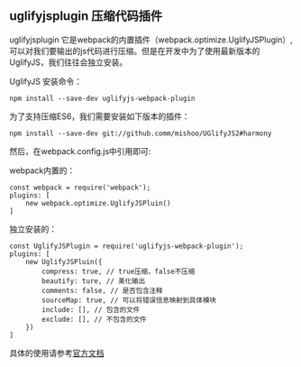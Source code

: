 ## uglifyjsplugin 压缩代码插件

uglifyjsplugin 它是webpack的内置插件（webpack.optimize.UglifyJSPlugin）,可以对我们要输出的js代码进行压缩。但是在开发中为了使用最新版本的UglifyJS，我们往往会独立安装。

UglifyJS 安装命令：

	npm install --save-dev uglifyjs-webpack-plugin

为了支持压缩ES6，我们需要安装如下版本的插件：

	npm install --save-dev git://github.comm/mishoo/UGlifyJS2#harmony

然后，在webpack.config.js中引用即可:

webpack内置的：

```
const webpack = require('webpack');
plugins: [
	new webpack.optimize.UglifyJSPluin()
]
```


独立安装的：

```
const UglifyJSPlugin = require('uglifyjs-webpack-plugin');
plugins: [
	new UglifyJSPluin({
		compress: true, // true压缩，false不压缩
		beautify: ture, // 美化输出
		comments: false, // 是否包含注释
		sourceMap: true, // 可以将错误信息映射到具体模块
		include: [], // 包含的文件
		exclude: [], // 不包含的文件
	})
]
```

具体的使用请参考[官方文档](https://github.com/webpack-contrib/uglifyjs-webpack-plugin)